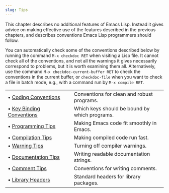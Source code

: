 ```yaml
---
slug: Tips
---
```


This chapter describes no additional features of Emacs Lisp. Instead it gives advice on making effective use of the features described in the previous chapters, and describes conventions Emacs Lisp programmers should follow.

You can automatically check some of the conventions described below by running the command `M-x checkdoc RET` when visiting a Lisp file. It cannot check all of the conventions, and not all the warnings it gives necessarily correspond to problems, but it is worth examining them all. Alternatively, use the command `M-x checkdoc-current-buffer RET` to check the conventions in the current buffer, or `checkdoc-file` when you want to check a file in batch mode, e.g., with a command run by `M-x compile RET`.

|                                                      |    |                                               |
| :--------------------------------------------------- | -- | :-------------------------------------------- |
| • [Coding Conventions](Coding-Conventions)           |    | Conventions for clean and robust programs.    |
| • [Key Binding Conventions](Key-Binding-Conventions) |    | Which keys should be bound by which programs. |
| • [Programming Tips](Programming-Tips)               |    | Making Emacs code fit smoothly in Emacs.      |
| • [Compilation Tips](Compilation-Tips)               |    | Making compiled code run fast.                |
| • [Warning Tips](Warning-Tips)                       |    | Turning off compiler warnings.                |
| • [Documentation Tips](Documentation-Tips)           |    | Writing readable documentation strings.       |
| • [Comment Tips](Comment-Tips)                       |    | Conventions for writing comments.             |
| • [Library Headers](Library-Headers)                 |    | Standard headers for library packages.        |
